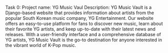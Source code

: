 Task 0:
Project name: YG Music Vaul
Description:
YG Music Vault is a Django-based website that provides information about artists from the popular South Korean music company, YG Entertainment. Our website offers an easy-to-use platform for fans to discover new music, learn about their favorite YG artists, and keep up-to-date with their latest news and releases. With a user-friendly interface and a comprehensive database of YG artists, YG Music Vault is the go-to destination for anyone interested in the vibrant world of K-Pop music.

